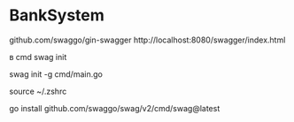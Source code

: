 # BankSystem



github.com/swaggo/gin-swagger
http://localhost:8080/swagger/index.html


в cmd
swag init

swag init -g cmd/main.go

source ~/.zshrc



go install github.com/swaggo/swag/v2/cmd/swag@latest